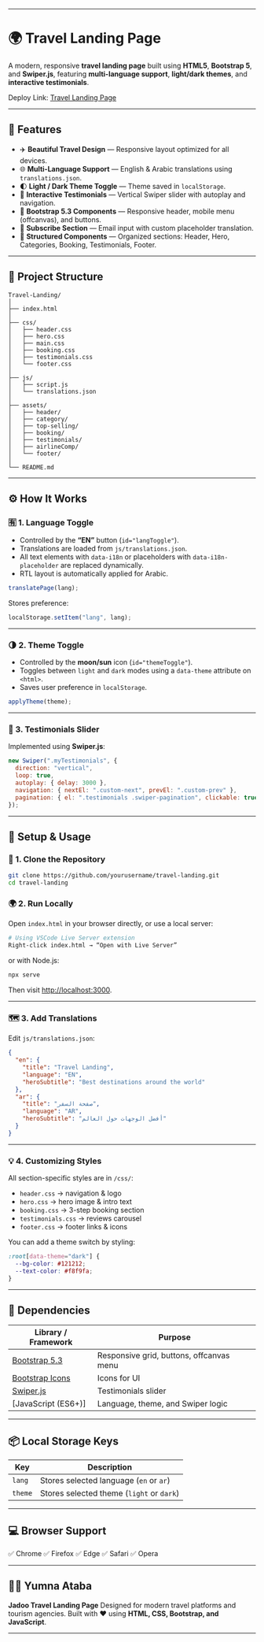 
---

# 🌍 Travel Landing Page

A modern, responsive **travel landing page** built using **HTML5**, **Bootstrap 5**, and **Swiper.js**, featuring **multi-language support**, **light/dark themes**, and **interactive testimonials**.

Deploy Link: [Travel Landing Page](https://travel-landing-page-test.netlify.app/)


---

## 🚀 Features

* ✈️ **Beautiful Travel Design** — Responsive layout optimized for all devices.
* 🌐 **Multi-Language Support** — English & Arabic translations using `translations.json`.
* 🌓 **Light / Dark Theme Toggle** — Theme saved in `localStorage`.
* 💬 **Interactive Testimonials** — Vertical Swiper slider with autoplay and navigation.
* 🧭 **Bootstrap 5.3 Components** — Responsive header, mobile menu (offcanvas), and buttons.
* 📱 **Subscribe Section** — Email input with custom placeholder translation.
* 🧩 **Structured Components** — Organized sections: Header, Hero, Categories, Booking, Testimonials, Footer.

---

## 🧠 Project Structure

```
Travel-Landing/
│
├── index.html
│
├── css/
│   ├── header.css
│   ├── hero.css
│   ├── main.css
│   ├── booking.css
│   ├── testimonials.css
│   └── footer.css
│
├── js/
│   ├── script.js
│   └── translations.json
│
├── assets/
│   ├── header/
│   ├── category/
│   ├── top-selling/
│   ├── booking/
│   ├── testimonials/
│   ├── airlineComp/
│   └── footer/
│
└── README.md
```

---

## ⚙️ How It Works

### 🈶 1. Language Toggle

* Controlled by the **“EN”** button (`id="langToggle"`).
* Translations are loaded from `js/translations.json`.
* All text elements with `data-i18n` or placeholders with `data-i18n-placeholder` are replaced dynamically.
* RTL layout is automatically applied for Arabic.

```js
translatePage(lang);
```

Stores preference:

```js
localStorage.setItem("lang", lang);
```

---

### 🌗 2. Theme Toggle

* Controlled by the **moon/sun** icon (`id="themeToggle"`).
* Toggles between `light` and `dark` modes using a `data-theme` attribute on `<html>`.
* Saves user preference in `localStorage`.

```js
applyTheme(theme);
```

---

### 💬 3. Testimonials Slider

Implemented using **Swiper.js**:

```js
new Swiper(".myTestimonials", {
  direction: "vertical",
  loop: true,
  autoplay: { delay: 3000 },
  navigation: { nextEl: ".custom-next", prevEl: ".custom-prev" },
  pagination: { el: ".testimonials .swiper-pagination", clickable: true },
});
```

---

## 🧩 Setup & Usage

### 🔧 1. Clone the Repository

```bash
git clone https://github.com/yourusername/travel-landing.git
cd travel-landing
```

### 🌍 2. Run Locally

Open `index.html` in your browser directly, or use a local server:

```bash
# Using VSCode Live Server extension
Right-click index.html → “Open with Live Server”
```

or with Node.js:

```bash
npx serve
```

Then visit [http://localhost:3000](http://localhost:3000).

---

### 🗺️ 3. Add Translations

Edit `js/translations.json`:

```json
{
  "en": {
    "title": "Travel Landing",
    "language": "EN",
    "heroSubtitle": "Best destinations around the world"
  },
  "ar": {
    "title": "صفحة السفر",
    "language": "AR",
    "heroSubtitle": "أفضل الوجهات حول العالم"
  }
}
```

---

### 💡 4. Customizing Styles

All section-specific styles are in `/css/`:

* `header.css` → navigation & logo
* `hero.css` → hero image & intro text
* `booking.css` → 3-step booking section
* `testimonials.css` → reviews carousel
* `footer.css` → footer links & icons

You can add a theme switch by styling:

```css
:root[data-theme="dark"] {
  --bg-color: #121212;
  --text-color: #f8f9fa;
}
```

---

## 🧰 Dependencies

| Library / Framework                                | Purpose                                  |
| -------------------------------------------------- | ---------------------------------------- |
| [Bootstrap 5.3](https://getbootstrap.com/)         | Responsive grid, buttons, offcanvas menu |
| [Bootstrap Icons](https://icons.getbootstrap.com/) | Icons for UI                             |
| [Swiper.js](https://swiperjs.com/)                 | Testimonials slider                      |
| [JavaScript (ES6+)]                                | Language, theme, and Swiper logic        |

---

## 📦 Local Storage Keys

| Key     | Description                               |
| ------- | ----------------------------------------- |
| `lang`  | Stores selected language (`en` or `ar`)   |
| `theme` | Stores selected theme (`light` or `dark`) |

---

## 💻 Browser Support

✅ Chrome
✅ Firefox
✅ Edge
✅ Safari
✅ Opera

---

## 🧑‍💻 Yumna Ataba

**Jadoo Travel Landing Page**
Designed for modern travel platforms and tourism agencies.
Built with ❤️ using **HTML, CSS, Bootstrap, and JavaScript**.

---


